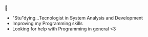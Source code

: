  👋
-  "Stu"dying...Tecnologist in System Analysis and Development
-  Improving my Programming skills
-  Looking for help with Programming in general <3

<!--
**Rafaelder/Rafaelder** is a ✨ _special_ ✨ repository because its `README.md` (this file) appears on your GitHub profile.

Here are some ideas to get you started:
- 👯 I’m looking to collaborate on ...

-->

